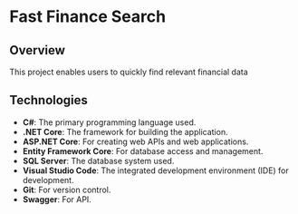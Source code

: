 # Fast Finance Search

## Overview

This project enables users to quickly find relevant financial data

## Technologies

- **C#**: The primary programming language used.
- **.NET Core**: The framework for building the application.
- **ASP.NET Core**: For creating web APIs and web applications.
- **Entity Framework Core**: For database access and management.
- **SQL Server**: The database system used.
- **Visual Studio Code**: The integrated development environment (IDE) for development.
- **Git**: For version control.
- **Swagger**: For API.

